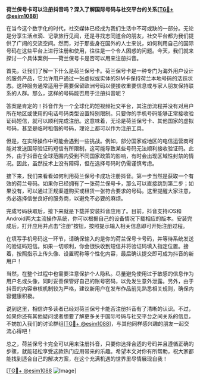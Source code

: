 **荷兰保号卡可以注册抖音吗？深入了解国际号码与社交平台的关系[[TG💪+ @esim1088](https://t.me/s/esim1088)]**

在当今这个数字化的时代，社交媒体已经成为我们生活中不可或缺的一部分。无论是分享生活点滴、记录旅行见闻，还是寻找志同道合的朋友，社交平台都为我们提供了广阔的交流空间。然而，对于那些身在国外的人士来说，如何利用自己的国际号码在这些平台上进行注册和使用，往往是一个令人困惑的问题。今天，我们就来探讨一个具体案例——荷兰保号卡是否可以用来注册抖音。

首先，让我们了解一下什么是荷兰保号卡。荷兰保号卡是一种专门为海外用户设计的服务产品，它允许用户通过一张虚拟或实体的SIM卡保持荷兰本地号码的活跃状态。这种服务通常适用于需要保留欧洲号码以便接收重要信息或与家人朋友保持联系的人群。那么，这样的号码能否用于注册抖音呢？

答案是肯定的！抖音作为一个全球化的短视频社交平台，其注册流程并没有对用户所在地区或使用的电话号码类型设置特别限制。只要你的手机号码能够正常接收验证码短信，就可以顺利完成注册。这意味着，无论是荷兰保号卡、其他国家的虚拟号码，甚至是临时租借的号码，理论上都可以作为注册工具。

但是，在实际操作中可能会遇到一些挑战。例如，部分国家或地区的电信运营商可能对发送国际验证码短信有所限制，这可能导致某些号码无法顺利接收验证码。此外，由于抖音在全球范围内受到不同国家政策的影响，有时会出现区域性封禁的情况。因此，虽然技术上没有障碍，但在选择号码时仍需谨慎考虑。

接下来，我们来看看如何利用荷兰保号卡成功注册抖音。第一步当然是获取一个有效的荷兰号码。如果你已经拥有了一张荷兰保号卡，那么可以直接跳到第二步；如果没有，可以通过正规渠道购买或租赁一张符合要求的号码。这里提醒大家注意，务必选择信誉良好的服务商，以避免不必要的麻烦。

完成号码获取后，接下来就是下载并安装抖音应用了。目前，抖音支持iOS和Android两大主流操作系统，你可以根据自己的设备情况下载相应的版本。安装完成后，打开应用并点击“注册”按钮，按照提示输入相关信息即可开始注册过程。

在填写手机号码这一环节，请确保输入的是你的荷兰保号卡号码，并等待系统发送的验证码短信。如果一切顺利，你会很快收到短信并将验证码填入指定位置。接着，按照指示上传头像、设置昵称等个性化内容，最后确认提交即可成为抖音的新用户！

当然，在整个过程中也需要注意保护个人隐私。尽量避免使用过于敏感的信息作为用户名或头像，同时妥善保管好自己的账号密码，以免发生意外泄露。另外，由于抖音的内容审核机制较为严格，建议新用户在发布作品前先熟悉相关规则，确保内容健康积极。

说到这里，相信许多读者已经对荷兰保号卡能否注册抖音有了清晰的认识。不过，如果你还有其他疑问或者想要了解更多关于国际号码与社交平台之间关系的信息，不妨加入我们的讨论群组[[TG💪+ @esim1088](https://t.me/s/esim1088)]，与其他同样感兴趣的朋友一起交流心得吧！

总之，荷兰保号卡完全可以用来注册抖音，只要你选择合适的号码并且遵循正确的步骤，就能轻松享受这款热门应用带来的乐趣。希望本文对你有所帮助，祝大家都能找到适合自己的解决方案，在这个充满机遇的世界里尽情展现自我！

[[TG💪+ @esim1088](https://t.me/s/esim1088) ![Image](https://i.postimg.cc/4NQfJmqS/Snipaste-2025-05-13-00-14-12.png)]